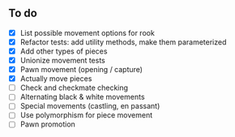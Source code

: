 ## To do

- [x] List possible movement options for rook
- [x] Refactor tests: add utility methods, make them parameterized
- [x] Add other types of pieces
- [x] Unionize movement tests
- [x] Pawn movement (opening / capture)
- [x] Actually move pieces
- [ ] Check and checkmate checking
- [ ] Alternating black & white movements
- [ ] Special movements (castling, en passant)
- [ ] Use polymorphism for piece movement
- [ ] Pawn promotion
